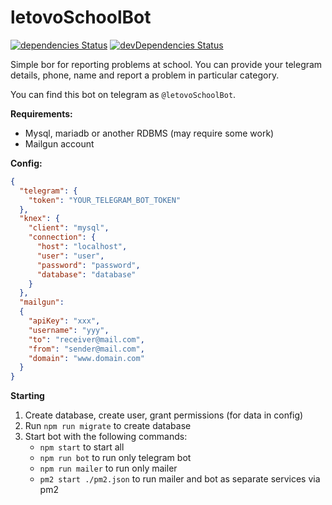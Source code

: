 # letovoSchoolBot

[![dependencies Status](https://david-dm.org/jehy/letovoSchoolBot/status.svg)](https://david-dm.org/jehy/letovoSchoolBot)
[![devDependencies Status](https://david-dm.org/jehy/letovoSchoolBot/dev-status.svg)](https://david-dm.org/jehy/letovoSchoolBot?type=dev)

Simple bor for reporting problems at school.
You can provide your telegram details, phone, name and report a problem in particular
category.

You can find this bot on telegram as  `@letovoSchoolBot`.

**Requirements:**
* Mysql, mariadb or another RDBMS (may require some work)
* Mailgun account

**Config:**
```json
{
  "telegram": {
    "token": "YOUR_TELEGRAM_BOT_TOKEN"
  },
  "knex": {
    "client": "mysql",
    "connection": {
      "host": "localhost",
      "user": "user",
      "password": "password",
      "database": "database"
    }
  },
  "mailgun":
  {
    "apiKey": "xxx",
    "username": "yyy",
    "to": "receiver@mail.com",
    "from": "sender@mail.com",
    "domain": "www.domain.com"
  }
}
```
**Starting**
1. Create database, create user, grant permissions (for data in config)
2. Run `npm run migrate` to create database
3. Start bot with the following commands:
    * `npm start` to start all
    * `npm run bot` to run only telegram bot
    * `npm run mailer` to run only mailer
    * `pm2 start ./pm2.json` to run mailer and bot as separate services via pm2

